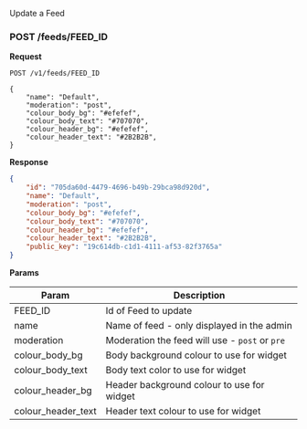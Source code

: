 
Update a Feed

### POST /feeds/FEED_ID

**Request**

```http
POST /v1/feeds/FEED_ID

{ 
    "name": "Default",
    "moderation": "post",
    "colour_body_bg": "#efefef",
    "colour_body_text": "#707070",
    "colour_header_bg": "#efefef",
    "colour_header_text": "#2B2B2B",
}
```



**Response**

```json
{
    "id": "705da60d-4479-4696-b49b-29bca98d920d",
    "name": "Default",
    "moderation": "post",
    "colour_body_bg": "#efefef",
    "colour_body_text": "#707070",
    "colour_header_bg": "#efefef",
    "colour_header_text": "#2B2B2B",
    "public_key": "19c614db-c1d1-4111-af53-82f3765a"
}
```

**Params**

| Param              | Description           |
| -------------      |-------------            |
| FEED_ID            | Id of Feed to update     |
| name               | Name of feed - only displayed in the admin|
| moderation         | Moderation the feed will use - `post` or `pre` |
| colour_body_bg     | Body background colour to use for widget    |
| colour_body_text   | Body text color to use for widget         |
| colour_header_bg   | Header background colour to use for widget |
| colour_header_text | Header text colour to use for widget     |